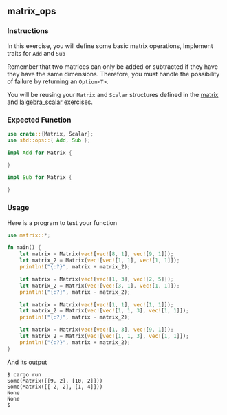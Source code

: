## matrix_ops

### Instructions

In this exercise, you will define some basic matrix operations, Implement traits for `Add` and `Sub`

Remember that two matrices can only be added or subtracted if they have they have the same dimensions. Therefore, you must handle the possibility of failure by returning an `Option<T>`.

You will be reusing your `Matrix` and `Scalar` structures defined in the [matrix](../matrix/README.md) and [lalgebra_scalar](../lalgebra_scalar/README.md) exercises.

### Expected Function

```rust
use crate::{Matrix, Scalar};
use std::ops::{ Add, Sub };

impl Add for Matrix {

}

impl Sub for Matrix {

}
```

### Usage

Here is a program to test your function

```rust
use matrix::*;

fn main() {
	let matrix = Matrix(vec![vec![8, 1], vec![9, 1]]);
	let matrix_2 = Matrix(vec![vec![1, 1], vec![1, 1]]);
	println!("{:?}", matrix + matrix_2);

	let matrix = Matrix(vec![vec![1, 3], vec![2, 5]]);
	let matrix_2 = Matrix(vec![vec![3, 1], vec![1, 1]]);
	println!("{:?}", matrix - matrix_2);

	let matrix = Matrix(vec![vec![1, 1], vec![1, 1]]);
	let matrix_2 = Matrix(vec![vec![1, 1, 3], vec![1, 1]]);
	println!("{:?}", matrix - matrix_2);

	let matrix = Matrix(vec![vec![1, 3], vec![9, 1]]);
	let matrix_2 = Matrix(vec![vec![1, 1, 3], vec![1, 1]]);
	println!("{:?}", matrix + matrix_2);
}
```

And its output

```console
$ cargo run
Some(Matrix([[9, 2], [10, 2]]))
Some(Matrix([[-2, 2], [1, 4]]))
None
None
$
```

